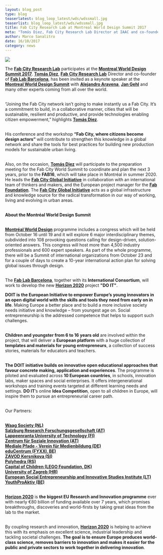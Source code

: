 ```yaml
---
layout: blog_post
type: blog
teaserlatest: blog_loop_latest/wds/wdssmall.jpg
teaserlist: blog_loop_latest/wds/wdssmall.jpg
title: Fab City Research Lab at Montreal World Design Summit 2017
meta: "Tomás Diez, Fab City Research Lab Director at IAAC and co-founder of Fab Lab Barcelona, has been invited as a keynote speaker at the Montreal World Design Summit with Alejandro Aravena, Jan Gehl and many other experts coming from all over the world."
author: Marco Sanalitro
date: 16/10/2017 
category: news
---
```


<img src= "http://www.fablabbcn.org/img/blog/blog_loop_latest/wds/wds1.jpg" align="middle"> 
<br>

The <strong><a href="http://fab.city/">Fab City Research Lab</a></strong> participates at the <strong><a href="https://worlddesignsummit.com/congress/keynotes-speakers/">Montreal World Design Summit 2017</a></strong>. <strong><a href="https://worlddesignsummit.com/?keynote=keynotetomas-diez">Tomás Diez</a></strong>, <strong><a href="http://fab.city/">Fab City Research Lab</a></strong> Director and co-founder of <strong><a href="https://fablabbcn.org/index.html">Fab Lab Barcelona</a></strong>, has been invited as a keynote speaker at the <strong><a href="https://worlddesignsummit.com/congress/keynotes-speakers/">Montreal World Design Summit</a></strong> with <strong><a href="https://worlddesignsummit.com/?keynote=alejandro-aravena">Alejandro Aravena</a></strong>, <strong><a href="https://https://worlddesignsummit.com/?keynote=jan-gehls">Jan Gehl</a></strong> and many other experts coming from all over the world.<br><br>

“Joining the Fab City network isn’t going to make instantly us a Fab City. It’s a commitment to build, in a collaborative manner, cities that will be sustainable, resilient and productive, and provide technologies enabling citizen empowerment,”  highlights <strong><a href="https://worlddesignsummit.com/?keynote=keynotetomas-diez">Tomás Diez</a></strong>.<br><br> 

His conference and the workshop <strong>“Fab City, where citizens become design actors”</strong> will contribute to strengthen this knowledge in a global network and share the tools for best practices for building new production models for sustainable urban living.<br><br>

Also, on the occasion, <strong><a href="https://worlddesignsummit.com/?keynote=keynotetomas-diez">Tomás Diez</a></strong> will participate to the preparation meeting for the Fab City World Summit to coordinate and plan the next 3 years, prior to the <strong>FAB16</strong>, which will take place in Montréal in summer 2020. He leads the <strong><a href="http://fab.city/">Fab City Global Initiative</a></strong> in collaboration with an international team of thinkers and makers, and the European project manager for the <strong><a href="http://www.fabfoundation.org/">Fab Foundation</a></strong>. The <strong><a href="http://fab.city/">Fab City Global Initiative</a></strong> acts as a global infrastructure and knowledge source for the radical transformation in our way of working, living and evolving in urban areas.<br><br>

<strong>About the Montréal World Design Summit</strong><br><br>

<strong><a href="https://worlddesignsummit.com/congress/keynotes-speakers/">Montréal World Design</a></strong>  programme includes a congress which will be held from October 16 until 19 and it will explore 6 major interdisciplinary themes, subdivided into 108 provoking questions calling for design-driven, solution-oriented answers. This congress will host more than 4,500 industry professionals and 600 expert speakers. As part of the whole programme, there will be a Summit of international organizations from October 23 and for a couple of days to create a 10-year international action plan for solving global issues through design.<br><br>



The <strong><a href="https://fablabbcn.org/index.html">Fab Lab Barcelona</a></strong>, together with its <strong>International Consortium</strong>, will work to develop the new <strong><a href="https://ec.europa.eu/programmes/horizon2020/">Horizon 2020</a></strong> project <strong>"DO IT"</strong>.

<strong>DOIT is the European Initiative to empower Europe’s young innovators in an open digital world with the skills and tools they need from early on in life</strong>. Making Europe a better place and to build a more inclusive society needs initiative and knowledge – from youngest age on. Social entrepreneurship is the addressed competence that helps to support such challenges.<br><br>

<strong>Children and youngster from 6 to 16 years old</strong> are involved within the project, that will deliver a <strong>European platform</strong> with a huge collection of <strong>templates and materials for young entrepreneurs</strong>, a collection of success stories, materials for educators and teachers.<br><br>

<strong>The DOIT initiative builds on innovative open educational approaches that favour concrete making, application and experiences</strong>. The programme is piloted and evaluated across <strong>10 European countries</strong>, in schools, innovation labs, maker spaces and social enterprises. It offers intergenerational workshops and training events targeted at different learning needs and settings. <strong>DO IT</strong>’s online <strong>Idea Competition</strong>, open to all children in Europe, will inspire them to pursue an entrepreneurial career path.<br><br>

Our Partners:<br><br>

<strong><a href="https://waag.org/en">Waag Society (NL)</a></strong> <br>
<strong><a href="https://www.salzburgresearch.at/">Salzburg Research Forschungsgesellschaft (AT)</a></strong><br>
<strong><a href="https://www.lut.fi/web/en">Lappeenranta University of Technology (FI)</a></strong> <br>
<strong><a href="https://www.zsi.at/">Zentrum für Soziale Innovation (AT)</a></strong> <br>
<strong><a href="http://www.medialepfade.de/medienbildung/">Mediale Pfade - Verein für Medienbildung (DE)</a></strong> <br>
<strong><a href="http://www.fyxxi.be/">eduCentrum (FYXXI, BE)</a></strong> <br>
<strong><a href="http://kersnikova.org/">ZAVOD Kersnikova (SI)</a></strong> <br>
<strong><a href="http://www.polyhedra.co/">Polyhedra (RS)</a></strong> <br>
<strong><a href="http://www.legofoundation.com/da-dk/programmes/communities/capital-of-children">Capital of Children (LEGO Foundation, DK)</a></strong> <br>
<strong><a href="http://www.unizg.hr/homepage/">University of Zagreb (HR)</a></strong> <br>
<strong><a href="http://europe-institute.com/">European Social Entrepreneurship and Innovative Studies Institute (LT)</a></strong> <br>
<strong><a href="http://youthproaktiv.org/">YouthProAktiv (BE)</a></strong><br><br>

<strong><a href="https://ec.europa.eu/programmes/horizon2020/">Horizon 2020</a></strong> is <strong>the biggest EU Research and Innovation programme</strong> ever with nearly €80 billion of funding available over 7 years, which promises breakthroughs, discoveries and world-firsts by taking great ideas from the lab to the market.<br><br>

By coupling research and innovation, <strong><a href="https://ec.europa.eu/programmes/horizon2020/">Horizon 2020</a></strong> is helping to achieve this with its emphasis on excellent science, industrial leadership and tackling societal challenges. <strong>The goal is to ensure Europe produces world-class science, removes barriers to innovation and makes it easier for the public and private sectors to work together in delivering innovation</strong>.
